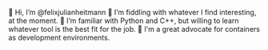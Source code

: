 👋 Hi, I’m @felixjulianheitmann
👀 I’m fiddling with whatever I find interesting, at the moment.
🌱 I’m familiar with Python and C++, but willing to learn whatever tool is the best fit for the job.
🐋 I'm a great advocate for containers as development environments.

<!---
felixjulianheitmann/felixjulianheitmann is a ✨ special ✨ repository because its `README.md` (this file) appears on your GitHub profile.
You can click the Preview link to take a look at your changes.
--->
